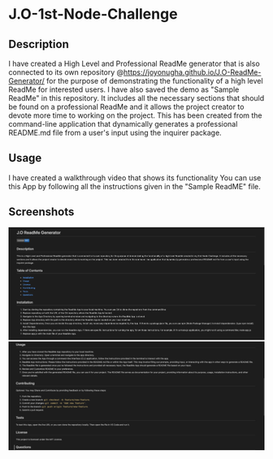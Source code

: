 # J.O-1st-Node-Challenge

## Description
I have created a High Level and Professional ReadMe generator that is also connected to its own repository @https://joyonugha.github.io/J.O-ReadMe-Generator/ for the purpose of demonstrating the functionality of a high level ReadMe for interested users. I have also saved the demo as "Sample ReadMe" in this repository. It includes all the necessary sections that should be found on a professional ReadMe and it allows the project creator to devote more time to working on the project. This has been created from the command-line application that dynamically generates a professional README.md file from a user's input using the inquirer package.

## Usage
I have created a walkthrough video that shows its functionality 
You can use this App by following all the instructions given in the "Sample ReadME" file.

## Screenshots
![Screenshot1](./Assets/Images/Screenshot%202024-02-26%20at%2018.24.15.png)
![Screenshot2](./Assets/Images/Screenshot%202024-02-26%20at%2018.27.45.png)